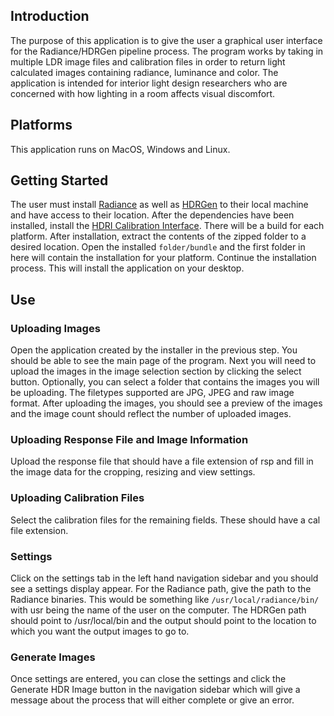 ## Introduction
The purpose of this application is to give the user a graphical user interface for the Radiance/HDRGen pipeline process. The program works by taking in multiple LDR image files and calibration files in order to return light calculated images containing radiance, luminance and color. The application is intended for interior light design researchers who are concerned with how lighting in a room affects visual discomfort.

## Platforms
This application runs on MacOS, Windows and Linux.

## Getting Started
The user must install [Radiance](https://www.radiance-online.org/) as well as [HDRGen](http://www.anyhere.com/) to their local machine and have access to their location. After the dependencies have been installed, install the [HDRI Calibration Interface](https://github.com/shantimorrell/HDRICalibrationTool-Capstone/actions/runs/8283470432). There will be a build for each platform. After installation, extract the contents of the zipped folder to a desired location. Open the installed `folder/bundle` and the first folder in here will contain the installation for your platform. Continue the installation process. This will install the application on your desktop.

## Use
### Uploading Images
Open the application created by the installer in the previous step. You should be able to see the main page of the program. Next you will need to upload the images in the image selection section by clicking the select button. Optionally, you can select a folder that contains the images you will be uploading. The filetypes supported are JPG, JPEG and raw image format. After uploading the images, you should see a preview of the images and the image count should reflect the number of uploaded images.

### Uploading Response File and Image Information
Upload the response file that should have a file extension of rsp and fill in the image data for the cropping, resizing and view settings.

### Uploading Calibration Files
Select the calibration files for the remaining fields. These should have a cal file extension.

### Settings
Click on the settings tab in the left hand navigation sidebar and you should see a settings display appear. For the Radiance path, give the path to the Radiance binaries. This would be something like `/usr/local/radiance/bin/` with usr being the name of the user on the computer. The HDRGen path should point to /usr/local/bin and the output should point to the location to which you want the output images to go to.

### Generate Images
Once settings are entered, you can close the settings and click the Generate HDR Image button in the navigation sidebar which will give a message about the process that will either complete or give an error.
